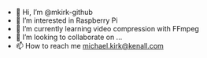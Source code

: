 - 👋 Hi, I’m @mkirk-github
- 👀 I’m interested in Raspberry Pi
- 🌱 I’m currently learning video compression with FFmpeg
- 💞️ I’m looking to collaborate on ...
- 📫 How to reach me michael.kirk@kenall.com

<!---
mkirk-github/mkirk-github is a ✨ special ✨ repository because its `README.md` (this file) appears on your GitHub profile.
You can click the Preview link to take a look at your changes.
--->
